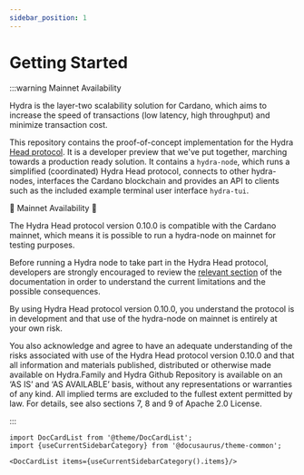 ```yaml
---
sidebar_position: 1
---
```


# Getting Started

:::warning Mainnet Availability

Hydra is the layer-two scalability solution for Cardano, which aims to increase
the speed of transactions (low latency, high throughput) and minimize
transaction cost.

This repository contains the proof-of-concept implementation for the Hydra [Head
protocol](https://eprint.iacr.org/2020/299.pdf). It is a developer preview that
we've put together, marching towards a production ready solution. It contains a
`hydra-node`, which runs a simplified (coordinated) Hydra Head protocol,
connects to other hydra-nodes, interfaces the Cardano blockchain and provides an
API to clients such as the included example terminal user interface `hydra-tui`.

:rotating_light: Mainnet Availability :rotating_light:

The Hydra Head protocol version 0.10.0 is compatible with the Cardano
mainnet, which means it is possible to run a hydra-node on mainnet for
testing purposes.

Before running a Hydra node to take part in the Hydra Head protocol,
developers are strongly encouraged to review the [relevant
section](/docs/known-issues) of the documentation
in order to understand the current limitations and the possible
consequences.

By using Hydra Head protocol version 0.10.0, you understand the
protocol is in development and that use of the hydra-node on mainnet
is entirely at your own risk.

You also acknowledge and agree to have an adequate understanding of
the risks associated with use of the Hydra Head protocol version
0.10.0 and that all information and materials published, distributed
or otherwise made available on Hydra.Family and Hydra Github
Repository is available on an ‘AS IS’ and ‘AS AVAILABLE’ basis,
without any representations or warranties of any kind. All implied
terms are excluded to the fullest extent permitted by law. For
details, see also sections 7, 8 and 9 of Apache 2.0 License.

:::

```mdx-code-block
import DocCardList from '@theme/DocCardList';
import {useCurrentSidebarCategory} from '@docusaurus/theme-common';

<DocCardList items={useCurrentSidebarCategory().items}/>
```
